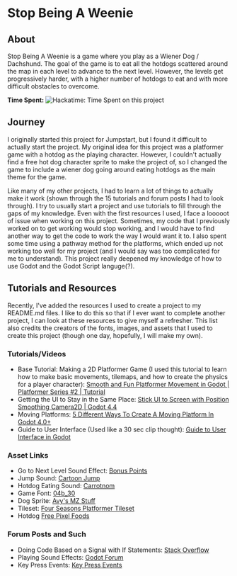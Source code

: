 # Stop Being A Weenie

## About

Stop Being A Weenie is a game where you play as a Wiener Dog / Dachshund. The goal of the game is to eat all the hotdogs scattered around the map in each level to advance to the next level. However, the levels get progressively harder, with a higher number of hotdogs to eat and with more difficult obstacles to overcome.

**Time Spent:** ![Hackatime: Time Spent on this project](https://hackatime-badge.hackclub.com/U08UGTGS4HE/Stop-Being-A-Weenie
)

## Journey

I originally started this project for Jumpstart, but I found it difficult to actually start the project. My original idea for this project was a platformer game with a hotdog as the playing character. However, I couldn't actually find a free hot dog character sprite to make the project of, so I changed the game to include a wiener dog going around eating hotdogs as the main theme for the game.

Like many of my other projects, I had to learn a lot of things to actually make it work (shown through the 15 tutorials and forum posts I had to look through). I try to usually start a project and use tutorials to fill through the gaps of my knowledge. Even with the first resources I used, I face a looooot of issue when working on this project. Sometimes, my code that I previously worked on to get working would stop working, and I would have to find another way to get the code to work the way I would want it to. I also spent some time using a pathway method for the platforms, which ended up not working too well for my project (and I would say was too complicated for me to understand). This project really deepened my knowledge of how to use Godot and the Godot Script languge(?).

## Tutorials and Resources

Recently, I've added the resources I used to create a project to my README.md files. I like to do this so that if I ever want to complete another project, I can look at these resources to give myself a refresher. This list also credits the creators of the fonts, images, and assets that I used to create this project (though one day, hopefully, I will make my own).

### Tutorials/Videos

- Base Tutorial: Making a 2D Platformer Game (I used this tutorial to learn how to make basic movements, tilemaps, and how to create the physics for a player character): [Smooth and Fun Platformer Movement in Godot | Platformer Series #2 | Tutorial](https://www.youtube.com/watch?v=eTVT1KFToCQ&list=PLzSeGMddYQXDGEIOfDR7EXSvd1cuIfFWY&index=11)
- Getting the UI to Stay in the Same Place:
[Stick UI to Screen with Position Smoothing Camera2D | Godot 4.4](https://www.youtube.com/watch?v=dOr-fgBRMgs)
- Moving Platforms: [5 Different Ways To Create A Moving Platform In Godot 4.0+](https://www.youtube.com/watch?v=MxrEM-jsMsM)
- Guide to User Interface (Used like a 30 sec clip thought): [Guide to User Interface in Godot](https://www.youtube.com/watch?v=KOyREJu1P3I&t=3505s)

### Asset Links

- Go to Next Level Sound Effect: [Bonus Points](https://pixabay.com/sound-effects/bonus-points-190035/)
- Jump Sound: [Cartoon Jump](https://pixabay.com/sound-effects/cartoon-jump-6462/)
- Hotdog Eating Sound: [Carrotnom](https://pixabay.com/sound-effects/carrotnom-92106/)
- Game Font: [04b_30](https://www.dafont.com/04b-30.font)
- Dog Sprite: [Avy's MZ Stuff](https://forums.rpgmakerweb.com/index.php?threads/avys-mz-stuff.125711/page-4#post-1138039)
- Tileset: [Four Seasons Platformer Tileset](https://rottingpixels.itch.io/four-seasons-platformer-tileset-16x16free)
- Hotdog [Free Pixel Foods](https://ghostpixxells.itch.io/pixelfood)

### Forum Posts and Such

- Doing Code Based on a Signal with If Statements: [Stack Overflow](https://stackoverflow.com/questions/77389673/godot-body-entered-only-for-a-specific-object-in-the-scene)
- Playing Sound Effects: [Godot Forum](https://forum.godotengine.org/t/playing-sound-fx/57980/7)
- Key Press Events: [Key Press Events](https://forum.godotengine.org/t/newbie-how-to-get-a-key-press-event/28203/2)
